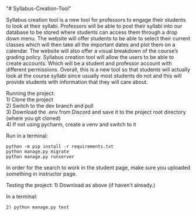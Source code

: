 "# Syllabus-Creation-Tool"

Syllabus creation tool is a new tool for professors to engage their students to look at their syllabi. Professors will be able to post their syllabi into our database to be stored where students can access them through a drop down menu. The website will offer students to be able to select their current classes which will then take all the important dates and plot them on a calendar. The website will also offer a visual breakdown of the course’s grading policy. Syllabus creation tool will allow the users to be able to create accounts. Which will be a student and professor account with different permissions. Overall, this is a new tool so that students will actually look at the course syllabi since usually most students do not and this will provide students with information that they will care about.
  
  
Running the project:  
    1) Clone the project  
    2) Switch to the dev branch and pull  
    3) Download the .env from Discord and save it to the project root directory (where you git cloned)  
    4) If not using pycharm, create a venv and switch to it  
    

  Run in a terminal: 

  
    python -m pip install -r requirements.txt      
    python manage.py migrate  
    python manage.py runserver  
In order for the search to work in the student page, make sure you uploaded something in instructor page.


Testing the project: 
    1) Download as above (if haven't already.)  
    
   In a terminal:  
   
    2) python manage.py test  
